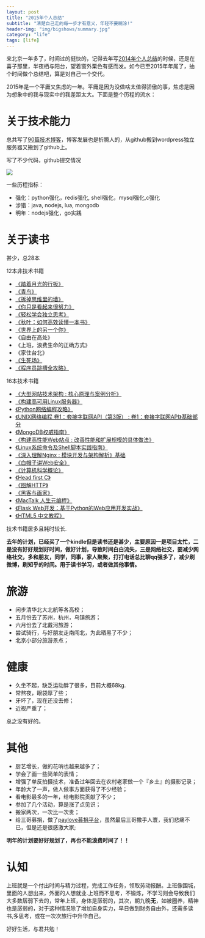 ```yaml
---
layout: post
title: "2015年个人总结"
subtitle: "清楚自己走的每一步才有意义，年轻不要糊涂!"
header-img: "img/bigshows/summary.jpg"
category: "life"
tags: [life]
---
```


来北京一年多了，时间过的挺快的，记得去年写[2014年个人总结](http://beginman.cn/life/2015/04/06/my-2014/)的时候，还是在喜子那里，半夜栖与阳台，望着窗外栗色有感而发。如今已至2015年年尾了，抽个时间做个总结吧，算是对自己一个交代。

2015年是一个平庸又焦虑的一年。平庸是因为没做啥太值得骄傲的事，焦虑是因为想象中的我与现实中的我差距太大。下面是整个历程的流水：

# 关于技术能力

总共写了[90篇技术博客](http://beginman.cn)，博客发展也是折腾人的，从github搬到wordpress独立服务器又搬到了github上。

写了不少代码，github提交情况

![](http://beginman.qiniudn.com/my-github-commits.png)

一些历程指标：

- 强化：python强化，redis强化, shell强化，mysql强化,c强化
- 涉猎：java, nodejs, lua, mongodb
- 明年：nodejs强化，go实践

# 关于读书

甚少，总28本

12本非技术书籍

- [《踏着月光的行板》](http://book.douban.com/subject/6427448/)
- [《青鸟》](http://book.douban.com/subject/1030469/)
- [《拆掉思维里的墙》](http://book.douban.com/subject/4953695/)
- [《你只是看起来很努力》](http://book.douban.com/subject/26425651/)
- [《轻松学会独立思考》](http://book.douban.com/subject/26422177/)
- [《秋叶：如何高效读懂一本书》](http://book.douban.com/subject/26430442/)
- [《世界上的另一个你》](http://book.douban.com/subject/10512506/)
- 《自由在高处》
- 《上班，浪费生命的正确方式》
- 《家住台北》
- [《生死场》](https://www.amazon.cn/gp/product/B00AA7KARQ/ref=cm_cr_ryp_prd_ttl_sol_53)
- [《程序员跳槽全攻略》](https://www.amazon.cn/gp/product/B00PJVX160/ref=cm_cr_ryp_prd_ttl_sol_69)

16本技术书籍

- [《大型网站技术架构 : 核心原理与案例分析》](http://book.douban.com/people/70526937/do)
- [《构建高可用Linux服务器》](http://book.douban.com/subject/6873681/)
- [《Python网络编程攻略》](http://book.douban.com/subject/26230343/)
- [《UNIX网络编程 卷1：套接字联网API（第3版） : 卷1：套接字联网API》基础部分](http://book.douban.com/subject/4859464/)
- [《MongoDB权威指南》](http://book.douban.com/subject/6068947/)
- [《构建高性能Web站点 : 改善性能和扩展规模的具体做法》](http://book.douban.com/subject/3924175/)
- [《Linux系统命令及Shell脚本实践指南》](http://book.douban.com/subject/25803528/)
- [《深入理解Nginx : 模块开发与架构解析》基础](http://book.douban.com/subject/22793675/)
- [《白帽子讲Web安全》](http://book.douban.com/subject/25910557/)
- [《计算机科学概论》](http://book.douban.com/subject/1435554/)
- [《Head first C》](http://book.douban.com/subject/25703412/)
- [《图解HTTP》](http://book.douban.com/subject/25863515/)
- [《黑客与画家》](http://book.douban.com/subject/6021440/)
- [《MacTalk 人生元编程》](http://book.douban.com/subject/25826578/)
- [《Flask Web开发：基于Python的Web应用开发实战》](http://book.douban.com/subject/26274202/)
- [《HTML5 中文教程》](https://www.amazon.cn/gp/product/B013AUHQ4E/ref=cm_cr_ryp_prd_ttl_sol_1)

技术书籍居多且耗时较长.

**去年的计划，已经买了一个kindle但是读书还是甚少，主要原因一是项目太忙，二是没有好好规划好时间，做好计划，导致时间白白流失，三是网络社交，要减少网络社交，多和朋友，同学，同事，家人聚聚，打打电话总比聊qq强多了，减少刷微博，刷知乎的时间。用于读书学习，或者做其他事情。**

# 旅游

- 闲步清华北大北航等各高校；
- 五月份去了苏州，杭州，乌镇旅游；
- 六月份去了北戴河旅游；
- 尝试骑行，与好朋友走南闯北，为此晒黑了不少；
- 北京小部分旅游景点；

# 健康

- 久坐不起，缺乏运动胖了很多，目前大概68kg.
- 常熬夜，眼袋厚了些；
- 牙坏了，现在还没去修；
- 近视严重了；

总之没有好的。

# 其他

- 厨艺增长，做的花哨也越来越多了；
- 学会了画一些简单的表情；
- 增强了单反拍摄技术，准备过年回去在农村老家做一个『乡土』的摄影记录；
- 年龄大了一声，做人做事方面获得了不少经验；
- 看电影最多的一年，给电影院贡献了不少；
- 参加了几个活动，算是涨了点见识；
- 搬家两次，一次比一次贵；
- 给三哥募捐，做了[paylove募捐平台](http://paylove.github.io/)，虽然最后三哥撒手人寰，我们悲痛不已，但是还是很感激大家;

**明年的计划要好好规划了，再也不能浪费时间了！！**

# 认知

上班就是一个付出时间与精力过程，完成工作任务，领取劳动报酬。上班像围城，里面的人想出来，外面的人想就业.上班而不思考，不锻炼，不学习则会导致我们大多数孱弱下去的，常年上班，身体是孱弱的，其次，朝九晚**无**，如被圈养，精神也是孱弱的，对于这种情况除了增加自身实力，早日做到财务自由外，还需多读书,多思考，或在一次次旅行中升华自己。

好好生活，与君共勉！

